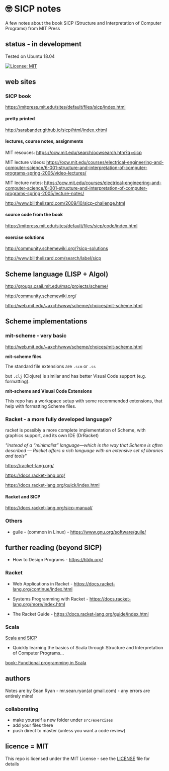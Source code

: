 # :nerd_face: SICP notes

A few notes about the book SICP (Structure and Interpretation of Computer Programs) from MIT Press

## status - in development

Tested on Ubuntu 18.04

[![License: MIT](https://img.shields.io/badge/License-MIT-yellow.svg)](https://opensource.org/licenses/MIT)

## web sites

### SICP book

https://mitpress.mit.edu/sites/default/files/sicp/index.html

#### pretty printed

http://sarabander.github.io/sicp/html/index.xhtml

#### lectures, course notes, assignments

MIT resouces: https://ocw.mit.edu/search/ocwsearch.htm?q=sicp

MIT lecture videos: https://ocw.mit.edu/courses/electrical-engineering-and-computer-science/6-001-structure-and-interpretation-of-computer-programs-spring-2005/video-lectures/

MIT lecture notes: https://ocw.mit.edu/courses/electrical-engineering-and-computer-science/6-001-structure-and-interpretation-of-computer-programs-spring-2005/lecture-notes/

http://www.billthelizard.com/2009/10/sicp-challenge.html

#### source code from the book

https://mitpress.mit.edu/sites/default/files/sicp/code/index.html

#### exercise solutions

http://community.schemewiki.org/?sicp-solutions

http://www.billthelizard.com/search/label/sicp

## Scheme language (LISP + Algol)

http://groups.csail.mit.edu/mac/projects/scheme/

http://community.schemewiki.org/

http://web.mit.edu/~axch/www/scheme/choices/mit-scheme.html

## Scheme implementations

### mit-scheme - very basic

http://web.mit.edu/~axch/www/scheme/choices/mit-scheme.html

**mit-scheme files**

The standard file extensions are `.scm` or `.ss`

but `.clj` (Clojure) is similar and has better Visual Code support (e.g. formatting).

**mit-scheme and Visual Code Extensions**

This repo has a workspace setup with some recommended extensions, that help with formatting Scheme files.

### Racket - a more fully developed language?

racket is possibly a more complete implementation of Scheme,
with graphics support, and its own IDE (DrRacket)

*"instead of a “minimalist” language—which is the way that Scheme is often described — Racket offers a rich language with an extensive set of libraries and tools"*

https://racket-lang.org/

https://docs.racket-lang.org/

https://docs.racket-lang.org/quick/index.html

#### Racket and SICP

https://docs.racket-lang.org/sicp-manual/

### Others

- guile - (common in Linux) - https://www.gnu.org/software/guile/

## further reading (beyond SICP)

- How to Design Programs - https://htdp.org/

### Racket

- Web Applications in Racket - https://docs.racket-lang.org/continue/index.html

- Systems Programming with Racket - https://docs.racket-lang.org/more/index.html

- The Racket Guide - https://docs.racket-lang.org/guide/index.html

### Scala

[Scala and SICP](https://blog.usejournal.com/quickly-learning-the-basics-of-scala-through-structure-and-interpretation-of-computer-programs-ed5bfa90e8dc?gi=e39cb84eef6c)

- Quickly learning the basics of Scala through Structure and Interpretation of Computer Programs…

[book: Functional programming in Scala](https://www.bol.com/nl/p/functional-programming-in-scala/9200000011141605/?Referrer=ADVNLGOO002008J-VTCEETBYONRDO-312194578750&gclsrc=aw.ds&ds_rl=1263476&Referrer=ADVNLGOO002008J-VTCEETBYONRDO-312194578750&gclid=CjwKCAjw4LfkBRBDEiwAc2DSlGXukuy5losEz-q9Z7Cp8iPYBdnJOhDyNth5y1Bbh1uqG3qnJfLe4hoCBDYQAvD_BwE)

## authors

Notes are by Sean Ryan - mr.sean.ryan(at gmail.com) - any errors are entirely mine!

### collaborating

- make yourself a new folder under `src/exercises`
- add your files there
- push direct to master (unless you want a code review)

## licence = MIT

This repo is licensed under the MIT License - see the [LICENSE](LICENSE) file for details
